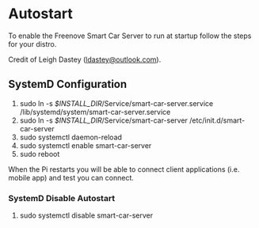 # Autostart

To enable the Freenove Smart Car Server to run at startup follow the steps for your distro.

Credit of Leigh Dastey (ldastey@outlook.com).

## SystemD Configuration

1. sudo ln -s *$INSTALL_DIR*/Service/smart-car-server.service /lib/systemd/system/smart-car-server.service  
2. sudo ln -s *$INSTALL_DIR*/Service/smart-car-server /etc/init.d/smart-car-server
3. sudo systemctl daemon-reload
4. sudo systemctl enable smart-car-server
5. sudo reboot

When the Pi restarts you will be able to connect client applications (i.e. mobile app) and test you can connect.

### SystemD Disable Autostart

1. sudo systemctl disable smart-car-server

